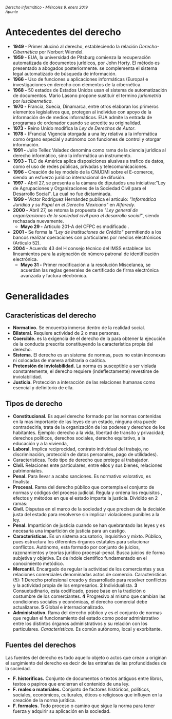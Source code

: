 <small>*Derecho informático - Miércoles 9, enero 2019  
Apunte*</small>
# Antecedentes del derecho
- **1949 -** Primer alucinó al derecho, estableciendo la relación *Derecho-Cibernética* por Norbert Wiendel.
- **1959 -** EUA, la universidad de Pitsburg comienza la recuperación automatizada de  documentos jurídicos, por John Horty. El método es presentado a abogados posteriormente. se complementa el sistema legal automatizado de búsqueda de información.
- **1966 -** Uso de funciones u aplicaciones informáticas (Europa) e investigaciones en derecho con elementos de la cibernética.
- **1968 -** 50 estados de Estados Unidos usan el sistema de automatización de documentos. Mario Lasono propone sustituir el termino *juriometria* por *iuscibernetica*.
- **1970 -** Francia, Suecia, Dinamarca, entre otros elaboran los primeros elementos legislativos que, protegen al individuo con apoyo de la información de de medios informáticos.
  EUA admite la entrada de programas de ordenador cuando se acredite su originalidad.
- **1973 -** Reino Unido modifica la *Ley de Derechos de Autor*.
- **1978 -** (Francia) Vigencia otorgada a una ley  relativa a la informática  como órgano especial y autónomo con funciones de control y otorgar información.
- **1991 -** Julio Tellez Valadez denomina como rama de la ciencia jurídica al derecho informático, sino la informática un instrumento.
- **1993 -** TLC de América aplica disposiciones alusivas a trafico de datos, como el uso de redes públicas, privadas y telecomunicaciones.
- **1996 -** Creación de ley modelo de la CNUDMI sobre el E-comerce, siendo un esfuerzo jurídico internacional de difusión.
- **1997 -** Abril 27, se presenta a la cámara de diputados una iniciativa:"Ley  de Agrupaciones  y Organizaciones  de la Sociedad Civil para el Desarrollo Social". La cual no fue dictaminada.
- **1999 -** Víctor Rodríguez Hernández publica el articulo: *"Informática Jurídica y su Papel en el Derecho Mexicano"* en *Alfaredy*.
- **2000 -** Abril 27, se retoma la propuesta de *"Ley general de organizaciones de la sociedad civil para el desarrollo social"*, siendo rechazada nuevamente.
  - **Mayo 29 -** Articulo 201-A del CFPC es modificado .
- **2001 -** Se forma la *"Ley de Instituciones de Crédito"* permitiendo a los bancos realizar operaciones con particulares por medios electrónicos (Artículo 52).
- **2004 -** Acuerdo 43 del H consejo técnico del IMSS establece los lineamientos para la asignación de número patronal de identificación electrónica.
  - **Mayo 31 -** Primer modificación a la resolución Miscelanea, se acuerdan las reglas generales de certificado de firma electrónica avanzada y factura electrónica.

# Generalidades

## Características del derecho
- **Normativo.** Se encuentra inmerso dentro de la realidad social.
- **Bilateral.** Requiere actividad de 2 o mas personas.
- **Coercible.** es la exigencia de el derecho de la para obtener la ejecución de la conducta prescrita constituyendo la característica propia del derecho.
- **Sistema.** El derecho es un sistema de normas, pues no están  inconexas ni colocadas de manera arbitraria o caótica.
- **Pretensión de inviolabilidad.** La norma es susceptible a ser violada constantemente, el derecho requiere (indeflectamente) revestirse de inviolabilidad.
- **Justicia.** Protección a interacción de las relaciones humanas como esencial y definitorio de ella.

## Tipos de derecho
- **Constitucional.** Es aquel derecho formado por las normas contenidas en la mas importante de las leyes de un estado, ninguna otra puede contradecirla, trata de la organización de los poderes y derechos de los habitantes. Ejemplo: derecho a la vida, libertad de transito y privacidad; derechos políticos, derechos sociales, derecho equitativo, a la educación y a la vivienda,
- **Laboral.** Implica reciprocidad, contrato individual del trabajo, no discriminación, protección de datos personales, pago de utilidades).
 - Características. Todo tipo de derecho que protege al trabajador.
- **Civil.** Relaciones ente particulares, entre ellos y  sus bienes, relaciones patrimoniales.
- **Penal.** Para llevar a acabo sanciones. Es normativo valorativo, es finalista.
- **Procesal.** Rama del derecho público que contempla el conjunto de normas y códigos del proceso judicial. Regula y ordena los requisitos , efectos y métodos en que el estado imparte la justicia. Dividido en 2 ramas:
 - **Civil.** Disputas en el marco de la sociedad y que precisen de la decisión justa del estado para resolverse sin implicar violaciones punibles a la ley.
 - **Penal.** Impartición de justicia cuando se han quebrantado las leyes  y es necesaria una impartición de justicia para un castigo.
 - **Características.** Es un sistema acusatorio, inquisitivo y mixto. Público, pues estructura los diferentes órganos estatales para solucionar conflictos. Autónomo, esta formado por conjunto de juicios, razonamientos y teorías jurídico procesal-penal. Busca juicios de forma subjetiva y objetiva. Es de índole científico fundamentado en el conocimiento metódico.
- **Mercantil.** Encargado de regular la actividad de los comerciantes y sus relaciones comerciales denominadas actos de comercio.
Características (5): **1** Derecho profesional creado y desarrollado para resolver conflictos y la actividad propia de los empresarios. **2** Individualista. **3** Consuetudinario, esta codificado, posee base en la tradición o costumbre de los comerciantes. **4** Progresivo al mismo que cambian las condiciones sociales y económicas, el derecho comercial debe actualizarse. **5** Global e internacionalizado.
- **Administrativo.** Rama del derecho público y es el conjunto de normas que regulan el funcionamiento del estado como poder administrativo entre los distintos órganos administrativos y su relación con los particulares.
*Características.* Es común autónomo, local y exorbitante.

## Fuentes del derechos
Las fuentes del derecho es todo aquello objeto o actos que crean u originan el surgimiento del derecho es decir de las entrañas de las profundidades de la sociedad.
- **F. historificas.** Conjunto de documentos o textos antiguos entre libros, textos o papiros que encierran el contenido de una ley.
- **F. reales o materiales.** Conjunto de factores históricos, políticos, sociales, económicos, culturales, éticos o religiosos que influyen en la creación de la norma jurídica.
- **F. formales.** Todo proceso o camino que sigue la norma para tener fuerza y adquirir su aplicación en la sociedad.

 
